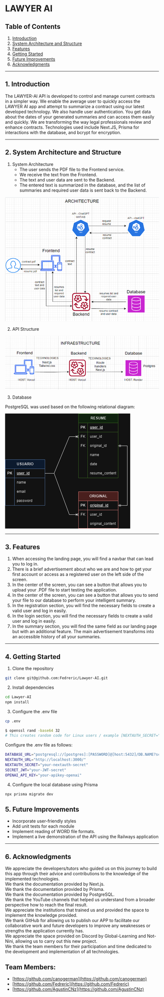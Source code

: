 # LAWYER AI

## **Table of Contents**

1. [Introduction](#1-introduction)
2. [System Architecture and Structure](#2-system-architecture-and-structure)
3. [Features](#3-features)
4. [Getting Started](#4-getting-started)
5. [Future Improvements](#5-future-improvements)
6. [Acknowledgments](#6-acknowledgments)

---

## **1. Introduction**

The LAWYER-AI API is developed to control and manage current contracts in a simpler way. We enable the average user to quickly access the LAWYER AI app and attempt to summarize a contract using our latest developed technology. We also handle user authentication. You get data about the dates of your generated summaries and can access them easily and quickly. We are transforming the way legal professionals review and enhance contracts. Technologies used include Next.JS, Prisma for interactions with the database, and bcrypt for encryption.

---

## **2. System Architecture and Structure**

1. System Architecture
   - The user sends the PDF file to the Frontend service.
   - We receive the text from the Frontend.
   - The text and user data are sent to the Backend.
   - The entered text is summarized in the database, and the list of summaries and required user data is sent back to the Backend.

![System Architecture](src/assets/architecture.png)

2. API Structure

![Structure](src/assets/infrastructure.png)

3. Database

PostgreSQL was used based on the following relational diagram:

![Diagram](src/assets/BD_Diagrams.png)

---

## **3. Features**

1. When accessing the landing page, you will find a navbar that can lead you to log in.
2. There is a brief advertisement about who we are and how to get your first account or access as a registered user on the left side of the screen.
3. In the center of the screen, you can see a button that allows you to upload your .PDF file to start testing the application.
4. In the center of the screen, you can see a button that allows you to send your file to our database to perform your intelligent summary.
5. In the registration section, you will find the necessary fields to create a valid user and log in easily.
6. In the login section, you will find the necessary fields to create a valid user and log in easily.
7. In the summary section, you will find the same field as our landing page but with an additional feature. The main advertisement transforms into an accessible history of all your summaries.

---

## **4. Getting Started**

1. Clone the repository

```bash 
git clone git@github.com:Fedreric/Lawyer-AI.git
```

2. Install dependencies

```bash 
cd Lawyer-AI
npm install
```

3. Configure the .env file

```bash
cp .env
```

```bash
$ openssl rand -base64 32
# This creates random code for Linux users / example [NEXTAUTH_SECRET="your-secret-code"]
```

Configure the .env file as follows:

```bash
DATABASE_URL="postgresql://[postgres]:[PASSWORD]@[host:5432]/DB.NAME?schema=public"
NEXTAUTH_URL="http://localhost:3000/"
NEXTAUTH_SECRET="your-nextauth-secret"
SECRET_JWT="your-JWT-secret"
OPENAI_API_KEY="your-apikey-openai"
``` 

4. Configure the local database using Prisma

```bash 
npx prisma migrate dev
```

## **5. Future Improvements**

- Incorporate user-friendly styles
- Add unit tests for each module
- Implement reading of WORD file formats.
- Implement a live demonstration of the API using the Railways application

---

## **6. Acknowledgments**

We appreciate the developers/tutors who guided us on this journey to build this app through their advice and contributions to the knowledge of the implemented technologies.<br>
We thank the documentation provided by Next.js.<br>
We thank the documentation provided by Prisma.<br>
We thank the documentation provided by PostgreSQL.<br>
We thank the YouTube channels that helped us understand from a broader perspective how to reach the final result.<br>
We appreciate the institutions that trained us and provided the space to implement the knowledge provided.<br>
We thank GitHub for allowing us to publish our APP to facilitate our collaborative work and future developers to improve any weaknesses or strengths the application currently has.<br>
We appreciate the space provided on Discord by Global-Learning and Not-Nini, allowing us to carry out this new project.<br>
We thank the team members for their participation and time dedicated to the development and implementation of all technologies.<br>

## **Team Members:**
- [https://github.com/canogerman](https://github.com/canogerman)
- [https://github.com/Fedreric](https://github.com/Fedreric)
- [https://github.com/AgustinCNz](https://github.com/AgustinCNz)